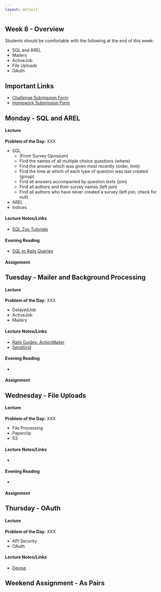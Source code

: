 ```yaml
---
layout: default
---
```


## Week 8 - Overview

Students should be comfortable with the following at the end of this week:

* SQL and AREL
* Mailers
* ActiveJob
* File Uploads
* OAuth


## Important Links

* [Challenge Submission Form](http://goo.gl/forms/OzzXZL6iEF)
* [Homework Submission Form](http://goo.gl/forms/o9so3mi9Sd)


## Monday - SQL and AREL

#### Lecture

**Problem of the Day:** XXX

* SQL
  * (From Survey Opossum)
  * Find the names of all multiple choice questions (where)
  * Find the answer which was given most recently (order, limit)
  * Find the time at which of each type of question was last created (group)
  * Find all answers accompanied by question texts (join)
  * Find all authors and their survey names (left join)
  * Find all authors who have never created a survey (left join, check for null)
* AREL
* Indices

#### Lecture Notes/Links

* [SQL Zoo Tutorials](http://sqlzoo.net/wiki/Main_Page)

#### Evening Reading

* [SQL to Rails Queries](http://guides.rubyonrails.org/v3.2.13/active_record_querying.html)

#### Assignment




## Tuesday - Mailer and Background Processing

#### Lecture

**Problem of the Day:** XXX

* DelayedJob
* ActiveJob
* Mailers

#### Lecture Notes/Links

* [Rails Guides: ActionMailer](http://guides.rubyonrails.org/action_mailer_basics.html)
* [SendGrid](https://addons.heroku.com/sendgrid?utm_campaign=category&utm_medium=dashboard&utm_source=addons)

#### Evening Reading

*

#### Assignment




## Wednesday - File Uploads

#### Lecture

**Problem of the Day:** XXX

* File Processing
* Paperclip
* S3

#### Lecture Notes/Links

*

#### Evening Reading

*

#### Assignment




## Thursday - OAuth

#### Lecture

**Problem of the Day:** XXX

* API Security
* OAuth

#### Lecture Notes/Links

* [Devise](https://github.com/plataformatec/devise)

## Weekend Assignment - As Pairs
